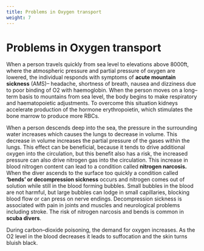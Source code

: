 ```yaml
---
title: Problems in Oxygen transport
weight: 7
---
```


# Problems in Oxygen transport


When a person travels quickly from sea level to elevations above 8000ft, where the atmospheric pressure and partial pressure of oxygen are lowered, the individual responds with symptoms of **acute mountain sickness** (AMS)– headache, shortness of breath, nausea and dizziness due to poor binding of O2 with haemoglobin. When the person moves on a long–term basis to mountains from sea level, the body begins to make respiratory and haematopoietic adjustments. To overcome this situation kidneys accelerate production of the hormone erythropoietin, which stimulates the bone marrow to produce more RBCs.

When a person descends deep into the sea, the pressure in the surrounding water increases which causes the lungs to decrease in volume. This decrease in volume increases the partial pressure of the gases within the lungs. This effect can be beneficial, because it tends to drive additional oxygen into the circulation, but this benefit also has a risk, the increased pressure can also drive nitrogen gas into the circulation. This increase in blood nitrogen content can lead to a condition called **nitrogen narcosis.** When the diver ascends to the surface too quickly a condition called **‘bends’ or decompression sickness** occurs and nitrogen comes out of solution while still in the blood forming bubbles. Small bubbles in the blood are not harmful, but large bubbles can lodge in small capillaries, blocking blood flow or can press on nerve endings. Decompression sickness is associated with pain in joints and muscles and neurological problems including stroke. The risk of nitrogen narcosis and bends is common in **scuba divers**.

During carbon–dioxide poisoning, the demand for oxygen increases. As the O2 level in the blood decreases it leads to suffocation and the skin turns bluish black.
